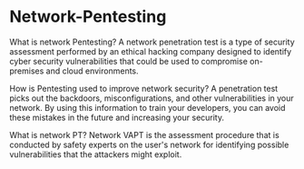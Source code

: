 # Network-Pentesting


What is network Pentesting?
A network penetration test is a type of security assessment performed by an ethical hacking company designed to identify cyber security vulnerabilities that could be used to compromise on-premises and cloud environments.


How is Pentesting used to improve network security?
A penetration test picks out the backdoors, misconfigurations, and other vulnerabilities in your network. By using this information to train your developers, you can avoid these mistakes in the future and increasing your security.

What is network PT?
Network VAPT is the assessment procedure that is conducted by safety experts on the user's network for identifying possible vulnerabilities that the attackers might exploit.

